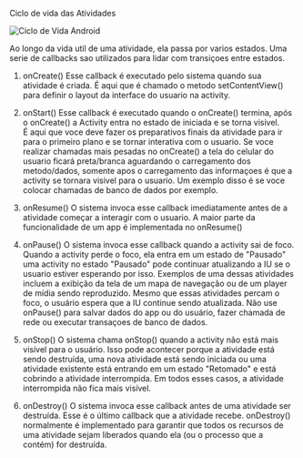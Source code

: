 Ciclo de vida das Atividades

![Ciclo de Vida Android](https://hermes.dio.me/articles/cover/b00c57de-0695-4690-a35c-3dcc2bb1e68e.jpg)

Ao longo da vida util de uma atividade, ela passa por varios estados.
Uma serie de callbacks sao utilizados para lidar com transiçoes entre estados.

1) onCreate()
Esse callback é executado pelo sistema quando sua atividade é criada.
É aqui que é chamado o metodo setContentView() para definir o layout da interface do usuario na activity.

2) onStart()
Esse callback é executado quando o onCreate() termina, após o onCreate() a Activity entra no estado de iniciada e se torna visivel.  
É aqui que voce deve fazer os preparativos finais da atividade para ir para o primeiro plano e se tornar interativa com o usuario. 
Se voce realizar chamadas mais pesadas no onCreate() a tela do celular do usuario ficará preta/branca aguardando o carregamento dos metodo/dados,
somente apos o carregamento das informaçoes é que a activity se tornara visivel para o usuario. 
Um exemplo disso é se voce colocar chamadas de banco de dados por exemplo. 

3) onResume()
O sistema invoca esse callback imediatamente antes de a atividade começar a interagir com o usuario. 
A maior parte da funcionalidade de um app é implementada no onResume() 

4) onPause()
O sistema invoca esse callback quando a activity sai de foco. Quando a activity perde o foco, ela entra em um estado de "Pausado"
uma activity no estado "Pausado" pode continuar atualizando a IU se o usuario estiver esperando por isso.
Exemplos de uma dessas atividades incluem a exibição da tela de um mapa de navegação ou de um player de mídia sendo reproduzido. 
Mesmo que essas atividades percam o foco, o usuário espera que a IU continue sendo atualizada. 
Não use onPause() para salvar dados do app ou do usuário, fazer chamada de rede ou executar transaçoes de banco de dados. 

5) onStop()
O sistema chama onStop() quando a activity não está mais visível para o usuário. Isso pode acontecer porque a atividade está sendo destruída,
uma nova atividade está sendo iniciada ou uma atividade existente está entrando em um estado "Retomado" e está cobrindo a atividade interrompida.
Em todos esses casos, a atividade interrompida não fica mais visível.

6) onDestroy()
O sistema invoca esse callback antes de uma atividade ser destruída.
Esse é o último callback que a atividade recebe. onDestroy() normalmente é implementado para garantir que todos os recursos de uma atividade
sejam liberados quando ela (ou o processo que a contém) for destruída.
   

